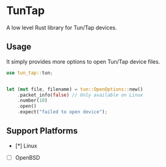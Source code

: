 # TunTap

A low level Rust library for Tun/Tap devices.

## Usage

It simply provides more options to open Tun/Tap device files.

```rust
use tun_tap::tun;


let (mut file, filename) = tun::OpenOptions::new()
    .packet_info(false) // Only available on Linux
    .number(10)
    .open()
    .expect("failed to open device");
```

## Support Platforms
- [*] Linux
- [ ] OpenBSD
